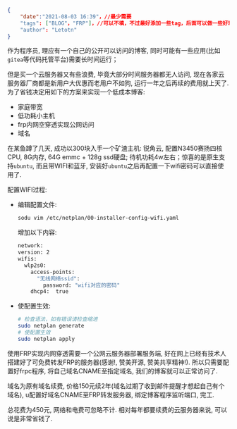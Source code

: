 ```json
{
    "date":"2021-08-03 16:39"，//最少需要
    "tags": ["BLOG"，"FRP"]，//可以不填，不过最好添加一些tag，后面可以做一些好玩的东西。
    "author": "Letotn"
}
```
作为程序员, 理应有一个自己的公开可以访问的博客, 同时可能有一些应用(比如`gitea`等代码托管平台)需要长时间运行；

但是买一个云服务器又有些浪费, 毕竟大部分时间服务器都无人访问, 现在各家云服务器厂商都是新用户大优惠而老用户不如狗, 运行一年之后再续的费用就上天了. 为了省钱决定用如下的方案来实现一个低成本博客:
- 家庭带宽
- 低功耗小主机
- frp内网空穿透实现公网访问
- 域名

在某鱼蹲了几天, 成功以300块入手一个矿渣主机: 锐角云, 配置N3450赛扬四核CPU, 8G内存, 64G emmc + 128g ssd硬盘; 待机功耗4w左右；惊喜的是原生支持`ubuntu`, 而且带WIFI和蓝牙, 安装好`ubuntu`之后再配置一下wifi密码可以直接使用了. 

配置WIFI过程:
- 编辑配置文件:
  ```bash
  sodu vim /etc/netplan/00-installer-config-wifi.yaml
  ```
  增加以下内容:
  ```bash
  network:
  version: 2
  wifis:
    wlp2s0:
      access-points:
        "无线网络ssid":
          password: "wifi对应的密码"
      dhcp4:  true
  ```
- 使配置生效:
  ```bash
  # 检查语法，如有错误请检查缩进
  sudo netplan generate
  # 使配置生效
  sudo netplan apply
  ```

使用FRP实现内网穿透需要一个公网云服务器部署服务端, 好在网上已经有技术人搭建好了可免费转发FRP的服务器(感谢!, 赞美开源, 赞美共享精神!). 所以只需要配置好frpc程序, 将自己域名CNAME至指定域名, 我们的博客就可以正常访问了.

域名为原有域名续费, 价格150元续2年(域名过期了收到邮件提醒才想起自己有个域名), u配置好域名CNAME至FRP转发服务器, 绑定博客程序监听端口, 完工.

总花费为450元, 网络和电费可忽略不计. 相对每年都要续费的云服务器来说, 可以说是非常省钱了.